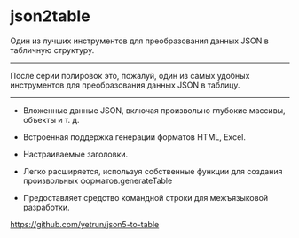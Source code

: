 # json2table

Один из лучших инструментов для преобразования данных JSON в табличную структуру.
____
После серии полировок это, пожалуй, один из самых удобных инструментов для преобразования данных JSON в таблицу.
____
- Вложенные данные JSON, включая произвольно глубокие массивы, объекты и т. д.

- Встроенная поддержка генерации форматов HTML, Excel.

- Настраиваемые заголовки.

- Легко расширяется, используя собственные функции для создания произвольных форматов.generateTable

- Предоставляет средство командной строки для межъязыковой разработки.

https://github.com/yetrun/json5-to-table
